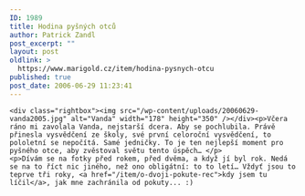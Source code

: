 ```yaml
---
ID: 1989
title: Hodina pyšných otců
author: Patrick Zandl
post_excerpt: ""
layout: post
oldlink: >
  https://www.marigold.cz/item/hodina-pysnych-otcu
published: true
post_date: 2006-06-29 11:23:41
---
```

	<div class="rightbox"><img src="/wp-content/uploads/20060629-vanda2005.jpg" alt="Vanda" width="178" height="350" /></div><p>Včera ráno mi zavolala Vanda, nejstarší dcera. Aby se pochlubila. Právě přinesla vysvědčení ze školy, své první celoroční vysvědčení, to pololetní se nepočítá. Samé jedničky. To je ten nejlepší moment pro pyšného otce, aby zvěstoval světu tento úspěch… </p>
	<p>Dívám se na fotky před rokem, před dvěma, a když jí byl rok. Nedá se na to říct nic jiného, než ono obligátní: to to letí… Vždyť jsou to teprve tři roky, <a href="/item/o-dvoji-pokute-rec">kdy jsem tu líčil</a>, jak mne zachránila od pokuty... :)
</p>